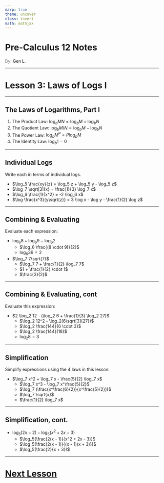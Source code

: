 ```yaml
---
marp: true
theme: uncover
class: invert
math: mathjax
---
```


# <!--fit--> Pre-Calculus 12 Notes
<span style="color:grey">By:</span> Gen L.

<!--_footer: In partnership with Hyperion University, 2024-->

---

<!--paginate: true-->

# Lesson 3: Laws of Logs I

---

## The Laws of Logarithms, Part I

1. The Product Law: $\log_b MN = \log_b M + \log_b N$
2. The Quotient Law: $\log_b M/N = \log_b M - \log_b N$
3. The Power Law: $\log_b M^P = P \log_b M$
4. The Identity Law: $\log_b 1 = 0$

---

## Individual Logs

Write each in terms of individual logs.

* $\log_5 \frac{xy}{z} = \log_5 z + \log_5 y - \log_5 z$
* $\log_7 \sqrt[3]{x} = \frac{1}{3} \log_7 x$
* $\log_6 \frac{1}{x^2} = -2 \log_6 x$
* $\log \frac{x^3}{y\sqrt{z}} = 3 \log x - \log y - \frac{1}{2} \log z$

---

## Combining & Evaluating

Evaluate each expression:

* $\log_6 8 + \log_6 9 - \log_6 2$
  * $\log_6 \frac{(8 \cdot 9)}{2}$
  * $\log_6 36 = 2$
* $\log_7 7\sqrt{7}$
  * $\log_7 7 + \frac{1}{2} \log_7 7$
  * $1 + \frac{1}{2} \cdot 1$
  * $\frac{3}{2}$

---

## Combining & Evaluating, cont

Evaluate this expression:

* $2 \log_2 12 - (\log_2 6 + \frac{1}{3} \log_2 27)$
  * $\log_2 12^2 - \log_2(6\sqrt[3]{27})$
  * $\log_2 \frac{144}{6 \cdot 3}$
  * $\log_2 \frac{144}{18}$
  * $\log_2 8 = 3$

---

## Simplification

Simplify expressions using the 4 laws in this lesson.

* $\log_7 x^2 + \log_7 x - \frac{5}{2} \log_7 x$
  * $\log_7 x^3 - \log_7 x^\frac{5}{2}$
  * $\log_7 (\frac{x^\frac{6}{2}}{x^\frac{5}{2}})$
  * $\log_7 \sqrt{x}$
  * $\frac{1}{2} \log_7 x$

---

## Simplification, cont.

* $\log_5(2x - 2) - \log_5(x^2 + 2x - 3)$
  * $\log_5(\frac{2(x - 1)}{x^2 + 2x - 3})$
  * $\log_5(\frac{2(x - 1)}{(x - 1)(x + 3)})$
  * $\log_5(\frac{2}{x + 3})$

---

# [Next Lesson](Lesson%204.html)